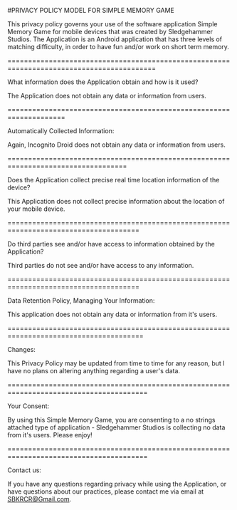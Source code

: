 #PRIVACY POLICY MODEL FOR SIMPLE MEMORY GAME

This privacy policy governs your use of the software application Simple Memory Game for mobile devices that was created by Sledgehammer Studios. The Application is an Android application that has three levels of matching difficulty, in order to have fun and/or work on short term memory.

==========================================================================================

What information does the Application obtain and how is it used?

The Application does not obtain any data or information from users.

====================================================================

Automatically Collected Information:

Again, Incognito Droid does not obtain any data or information from users.

===================================================================================

Does the Application collect precise real time location information of the device?

This Application does not collect precise information about the location of your mobile device.

======================================================================================

Do third parties see and/or have access to information obtained by the Application?

Third parties do not see and/or have access to any information.

======================================================================================

Data Retention Policy, Managing Your Information:

This application does not obtain any data or information from it's users.

=======================================================================================

Changes:

This Privacy Policy may be updated from time to time for any reason, but I have no plans on altering anything regarding a user's data.

========================================================================================

Your Consent:

By using this Simple Memory Game, you are consenting to a no strings attached type of application - Sledgehammer Studios is collecting no data from it's users. Please enjoy!

========================================================================================

Contact us:

If you have any questions regarding privacy while using the Application, or have questions about our practices, please contact me via email at SBKRCR@Gmail.com.
